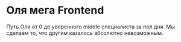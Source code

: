 # Оля мега Frontend

Путь Оли от 0 до уверенного middle специалиста за пол дня. Мы сделаем то, что другим казалось абсолютно невозможным.
